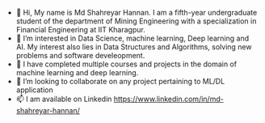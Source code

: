 - 👋 Hi, My name is Md Shahreyar Hannan. I am a fifth-year undergraduate student of the department of Mining Engineering with a specialization in Financial Engineering at IIT Kharagpur.
- 👀 I’m interested in Data Science, machine learning, Deep learning and AI. My interest also lies in Data Structures and Algorithms, solving new problems and software develeopment.
- 🌱 I have completed multiple courses and projects in the domain of machine learning and deep learning.
- 💞️ I’m looking to collaborate on any project pertaining to ML/DL application
- 📫 I am available on Linkedin https://www.linkedin.com/in/md-shahreyar-hannan/

<!---
Han9128/Han9128 is a ✨ special ✨ repository because its `README.md` (this file) appears on your GitHub profile.
You can click the Preview link to take a look at your changes.
--->

